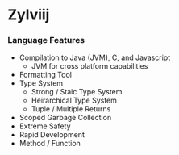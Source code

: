 # Zylviij

### Language Features
  * Compilation to Java (JVM), C, and Javascript
    * JVM for cross platform capabilities
  * Formatting Tool
  * Type System
    * Strong / Staic Type System
    * Heirarchical Type System
    * Tuple / Multiple Returns
  * Scoped Garbage Collection
  * Extreme Safety
  * Rapid Development
  * Method / Function 
